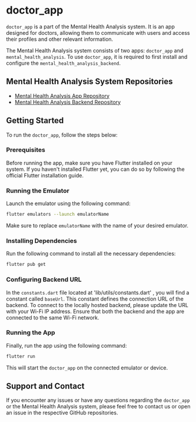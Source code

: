 # doctor_app

`doctor_app` is a part of the Mental Health Analysis system. It is an app designed for doctors, allowing them to communicate with users and access their profiles and other relevant information.

The Mental Health Analysis system consists of two apps: `doctor_app` and `mental_health_analysis`. To use `doctor_app`, it is required to first install and configure the `mental_health_analysis_backend`.

## Mental Health Analysis System Repositories

- [Mental Health Analysis App Repository](https://github.com/adarshvs6665/mental_health_analysis)
- [Mental Health Analysis Backend Repository](https://github.com/adarshvs6665/mental_health_analysis_backend)

## Getting Started

To run the `doctor_app`, follow the steps below:

### Prerequisites

Before running the app, make sure you have Flutter installed on your system. If you haven't installed Flutter yet, you can do so by following the official Flutter installation guide.

### Running the Emulator

Launch the emulator using the following command:


```bash
flutter emulators --launch emulatorName
```

Make sure to replace `emulatorName` with the name of your desired emulator.

### Installing Dependencies

Run the following command to install all the necessary dependencies:


```bash
flutter pub get
```

### Configuring Backend URL

In the `constants.dart` file located at 'lib/utils/constants.dart' , you will find a constant called `baseUrl`. This constant defines the connection URL of the backend. To connect to the locally hosted backend, please update the URL with your Wi-Fi IP address. Ensure that both the backend and the app are connected to the same Wi-Fi network.

### Running the App

Finally, run the app using the following command:
```bash
flutter run
```

This will start the `doctor_app` on the connected emulator or device.

## Support and Contact

If you encounter any issues or have any questions regarding the `doctor_app` or the Mental Health Analysis system, please feel free to contact us or open an issue in the respective GitHub repositories.

